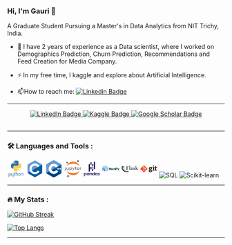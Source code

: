 ### Hi, I'm Gauri 👋
A Graduate Student Pursuing a Master's in Data Analytics from NIT Trichy, India.
- :telescope: I have 2 years of experience as a Data scientist, where I worked on Demographics Prediction, Churn Prediction, Recommendations and Feed Creation for Media Company.

- :zap: In my free time, I kaggle and explore about Artificial Intelligence.

- :mailbox:How to reach me: [![Linkedin Badge](https://img.shields.io/badge/-Gauri-blue?style=flat&logo=Linkedin&logoColor=white)](https://www.linkedin.com/in/gauri-toshniwal-52579b188/)

---
<div id="header" align="center">
  <div id="badges">
    <a href="https://www.linkedin.com/in/gauri-toshniwal-52579b188/">
      <img src="https://img.shields.io/badge/LinkedIn-blue?style=for-the-badge&logo=linkedin&logoColor=white" alt="LinkedIn Badge"/>
    </a>
    <a href="https://www.kaggle.com/gauritoshniwal">
      <img src="https://img.shields.io/badge/Kaggle-red?style=for-the-badge&logo=kaggle&logoColor=white" alt="Kaggle Badge"/>
    </a>
    <a href="https://scholar.google.com/citations?user=W30krIUAAAAJ&hl=en">
      <img src="https://img.shields.io/badge/Google%20Scholar-blue?style=for-the-badge&logo=googlescholar&logoColor=white" alt="Google Scholar Badge"/>
    </a>
  </div>
  <img src="https://komarev.com/ghpvc/?username=gadmin7&style=flat-square&color=blue" alt=""/>
</div>

---
  
### :hammer_and_wrench: Languages and Tools :
<div>
  <!-- Python -->
<img src="https://github.com/devicons/devicon/blob/master/icons/python/python-original-wordmark.svg" title="Python" alt="Python" width="40" height="40"/>
  
<!-- C -->
<img src="https://github.com/devicons/devicon/blob/master/icons/c/c-original.svg" title="C" alt="C" width="40" height="40"/>

<!-- C++ -->
<img src="https://github.com/devicons/devicon/blob/master/icons/cplusplus/cplusplus-original.svg" title="C++" alt="C++" width="40" height="40"/>

<!-- Jupyter Notebooks -->
<img src="https://github.com/devicons/devicon/blob/master/icons/jupyter/jupyter-original-wordmark.svg" title="Jupyter Notebooks" alt="Jupyter Notebooks" width="40" height="40"/>

<!-- Pandas -->
<img src="https://github.com/devicons/devicon/blob/master/icons/pandas/pandas-original-wordmark.svg" title="Pandas" alt="Pandas" width="40" height="40"/>

<!-- NumPy -->
<img src="https://github.com/devicons/devicon/blob/master/icons/numpy/numpy-original-wordmark.svg" title="NumPy" alt="NumPy" width="40" height="40"/>

<!-- Flask -->
<img src="https://github.com/devicons/devicon/blob/master/icons/flask/flask-original-wordmark.svg" title="Flask" alt="Flask" width="40" height="40"/>

<!-- Git -->
<img src="https://github.com/devicons/devicon/blob/master/icons/git/git-original-wordmark.svg" title="Git" alt="Git" width="40" height="40"/>

<!-- SQL -->
<img src="https://github.com/devicons/devicon/blob/master/icons/sql/sql-original-wordmark.svg" title="SQL" alt="SQL" width="40" height="40"/>

<!-- Scikit-learn -->
<img src="https://github.com/devicons/devicon/blob/master/icons/scikit-learn/scikit-learn-original-wordmark.svg" title="Scikit-learn" alt="Scikit-learn" width="40" height="40"/>

</div>

---

### :fire: My Stats :
[![GitHub Streak](http://github-readme-streak-stats.herokuapp.com?user=gadmin7&theme=dark&background=000000)](https://git.io/streak-stats)

[![Top Langs](https://github-readme-stats.vercel.app/api/top-langs/?username=gadmin7&layout=compact&theme=vision-friendly-dark)](https://github.com/anuraghazra/github-readme-stats)

---
